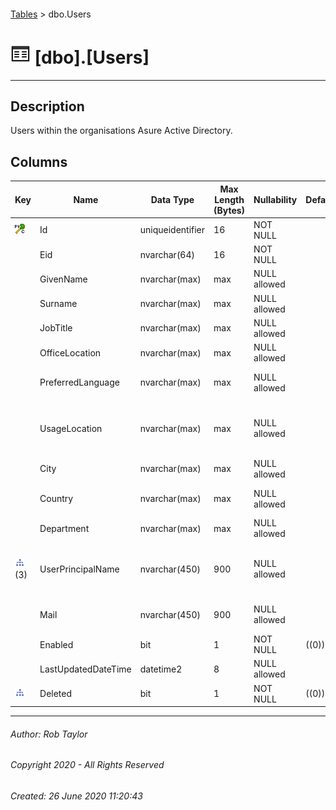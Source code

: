 #### 

[Tables](Tables.md) > dbo.Users

# ![Tables](../images/Table32.png) [dbo].[Users]

---

## <a name="#description"></a>Description

Users within the organisations Asure Active Directory.

## <a name="#columns"></a>Columns

| Key | Name | Data Type | Max Length (Bytes) | Nullability | Default | Description |
|---|---|---|---|---|---|---|
| [![Cluster Primary Key PK_dbo.Users: Id](../images/pkcluster.png)](#indexes) | Id | uniqueidentifier | 16 | NOT NULL |  | _The unique identifier for the user._ |
|  | Eid | nvarchar(64) | 16 | NOT NULL |  | _The unique identifier for the user for usage tables._ |
|  | GivenName | nvarchar(max) | max | NULL allowed |  | _The given name (first name) of the user._ |
|  | Surname | nvarchar(max) | max | NULL allowed |  | _The user's surname (family name or last name)._ |
|  | JobTitle | nvarchar(max) | max | NULL allowed |  | _The user’s job title._ |
|  | OfficeLocation | nvarchar(max) | max | NULL allowed |  | _The office location in the user's place of business._ |
|  | PreferredLanguage | nvarchar(max) | max | NULL allowed |  | _The preferred language for the user. Should follow ISO 639-1 Code; for example "en-US"._ |
|  | UsageLocation | nvarchar(max) | max | NULL allowed |  | _A two letter country code (ISO standard 3166). Required for users that will be assigned licenses due to legal requirement to che_ |
|  | City | nvarchar(max) | max | NULL allowed |  | _The city in which the user is located._ |
|  | Country | nvarchar(max) | max | NULL allowed |  | _The country/region in which the user is located; for example, "US" or "UK"._ |
|  | Department | nvarchar(max) | max | NULL allowed |  | _The name for the department in which the user works._ |
| [![Indexes IX_IsDeleted_UserPrincipalName dbo_Users_UserPrincipalName IX_UserPrincipalName](../images/Index.png)](#indexes)(3) | UserPrincipalName | nvarchar(450) | 900 | NULL allowed |  | _The user principal name (UPN) of the user. The UPN is an Internet-style login name for the user based on the Internet standard R_ |
|  | Mail | nvarchar(450) | 900 | NULL allowed |  | _The SMTP address for the user, for example, "jeff@contoso.onmicrosoft.com"._ |
|  | Enabled | bit | 1 | NOT NULL | ((0)) | _Whether the user is enabled._ |
|  | LastUpdatedDateTime | datetime2 | 8 | NULL allowed |  | _The date the row was last updated._ |
| [![Indexes IX_IsDeleted_UserPrincipalName](../images/Index.png)](#indexes) | Deleted | bit | 1 | NOT NULL | ((0)) | _Whether this record is deleted._ |


---

###### Author:  Rob Taylor

###### Copyright 2020 - All Rights Reserved

###### Created: 26 June 2020 11:20:43

